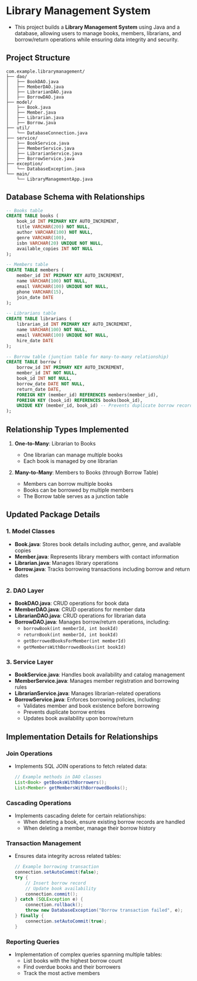 # **Library Management System**  

- This project builds a **Library Management System** using Java and a database, allowing users to manage books, members, librarians, and borrow/return operations while ensuring data integrity and security.  

## **Project Structure**  
```
com.example.librarymanagement/
├── dao/
│   ├── BookDAO.java
│   ├── MemberDAO.java
│   ├── LibrarianDAO.java
│   ├── BorrowDAO.java
├── model/
│   ├── Book.java
│   ├── Member.java
│   ├── Librarian.java
│   ├── Borrow.java
├── util/
│   └── DatabaseConnection.java
├── service/
│   ├── BookService.java
│   ├── MemberService.java
│   ├── LibrarianService.java
│   ├── BorrowService.java
├── exception/
│   └── DatabaseException.java
└── main/
    └── LibraryManagementApp.java
```

## **Database Schema with Relationships**  

```sql
-- Books table
CREATE TABLE books (
    book_id INT PRIMARY KEY AUTO_INCREMENT,
    title VARCHAR(200) NOT NULL,
    author VARCHAR(100) NOT NULL,
    genre VARCHAR(100),
    isbn VARCHAR(20) UNIQUE NOT NULL,
    available_copies INT NOT NULL
);

-- Members table
CREATE TABLE members (
    member_id INT PRIMARY KEY AUTO_INCREMENT,
    name VARCHAR(100) NOT NULL,
    email VARCHAR(100) UNIQUE NOT NULL,
    phone VARCHAR(15),
    join_date DATE
);

-- Librarians table
CREATE TABLE librarians (
    librarian_id INT PRIMARY KEY AUTO_INCREMENT,
    name VARCHAR(100) NOT NULL,
    email VARCHAR(100) UNIQUE NOT NULL,
    hire_date DATE
);

-- Borrow table (junction table for many-to-many relationship)
CREATE TABLE borrow (
    borrow_id INT PRIMARY KEY AUTO_INCREMENT,
    member_id INT NOT NULL,
    book_id INT NOT NULL,
    borrow_date DATE NOT NULL,
    return_date DATE,
    FOREIGN KEY (member_id) REFERENCES members(member_id),
    FOREIGN KEY (book_id) REFERENCES books(book_id),
    UNIQUE KEY (member_id, book_id) -- Prevents duplicate borrow records
);
```

## **Relationship Types Implemented**  

1. **One-to-Many**: Librarian to Books  
   - One librarian can manage multiple books  
   - Each book is managed by one librarian  

2. **Many-to-Many**: Members to Books (through Borrow Table)  
   - Members can borrow multiple books  
   - Books can be borrowed by multiple members  
   - The Borrow table serves as a junction table  

## **Updated Package Details**  

### **1. Model Classes**  
- **Book.java**: Stores book details including author, genre, and available copies  
- **Member.java**: Represents library members with contact information  
- **Librarian.java**: Manages library operations  
- **Borrow.java**: Tracks borrowing transactions including borrow and return dates  

### **2. DAO Layer**  
- **BookDAO.java**: CRUD operations for book data  
- **MemberDAO.java**: CRUD operations for member data  
- **LibrarianDAO.java**: CRUD operations for librarian data  
- **BorrowDAO.java**: Manages borrow/return operations, including:  
  - `borrowBook(int memberId, int bookId)`  
  - `returnBook(int memberId, int bookId)`  
  - `getBorrowedBooksForMember(int memberId)`  
  - `getMembersWithBorrowedBooks(int bookId)`  

### **3. Service Layer**  
- **BookService.java**: Handles book availability and catalog management  
- **MemberService.java**: Manages member registration and borrowing rules  
- **LibrarianService.java**: Manages librarian-related operations  
- **BorrowService.java**: Enforces borrowing policies, including:  
  - Validates member and book existence before borrowing  
  - Prevents duplicate borrow entries  
  - Updates book availability upon borrow/return  

## **Implementation Details for Relationships**  

### **Join Operations**  
- Implements SQL JOIN operations to fetch related data:  
  ```java
  // Example methods in DAO classes
  List<Book> getBooksWithBorrowers();
  List<Member> getMembersWithBorrowedBooks();
  ```

### **Cascading Operations**  
- Implements cascading delete for certain relationships:  
  - When deleting a book, ensure existing borrow records are handled  
  - When deleting a member, manage their borrow history  

### **Transaction Management**  
- Ensures data integrity across related tables:  
  ```java
  // Example borrowing transaction
  connection.setAutoCommit(false);
  try {
      // Insert borrow record
      // Update book availability
      connection.commit();
  } catch (SQLException e) {
      connection.rollback();
      throw new DatabaseException("Borrow transaction failed", e);
  } finally {
      connection.setAutoCommit(true);
  }
  ```

### **Reporting Queries**  

- Implementation of complex queries spanning multiple tables: 
  - List books with the highest borrow count  
  - Find overdue books and their borrowers  
  - Track the most active members
